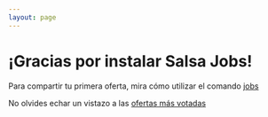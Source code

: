 ```yaml
---
layout: page
---
```

# ¡Gracias por instalar Salsa Jobs!

Para compartir tu primera oferta, mira cómo utilizar el comando [jobs](/index.html#example)

No olvides echar un vistazo a las [ofertas más votadas](/jobs.html)